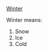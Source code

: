 [Winter](https://www.goodhousekeeping.com/life/g25250143/winter-quotes/)


Winter means:
1. Snow
2. Ice
3. Cold
